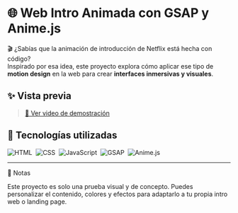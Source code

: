 # 🌐 Web Intro Animada con GSAP y Anime.js

🎬 ¿Sabías que la animación de introducción de Netflix está hecha con código?  
Inspirado por esa idea, este proyecto explora cómo aplicar ese tipo de **motion design** en la web para crear **interfaces inmersivas y visuales**.

## ✨ Vista previa

> [🔗 Ver video de demostración](https://introweb-mauve.vercel.app/) <!-- Puedes reemplazar # con el link real al video cuando lo tengas subido -->

## 🚀 Tecnologías utilizadas

![HTML](https://img.shields.io/badge/html5-%23E34F26.svg?style=for-the-badge&logo=html5&logoColor=white)&nbsp;
![CSS](https://img.shields.io/badge/css3-%231572B6.svg?style=for-the-badge&logo=css3&logoColor=white)&nbsp;
![JavaScript](https://img.shields.io/badge/javascript-%23323330.svg?style=for-the-badge&logo=javascript&logoColor=%23F7DF1E)&nbsp;
![GSAP](https://img.shields.io/badge/GSAP-88CE02?style=for-the-badge&logo=greensock&logoColor=black)&nbsp;
![Anime.js](https://img.shields.io/badge/Anime.js-FF61F6?style=for-the-badge)&nbsp;

---

📌 Notas

Este proyecto es solo una prueba visual y de concepto.
Puedes personalizar el contenido, colores y efectos para adaptarlo a tu propia intro web o landing page.

